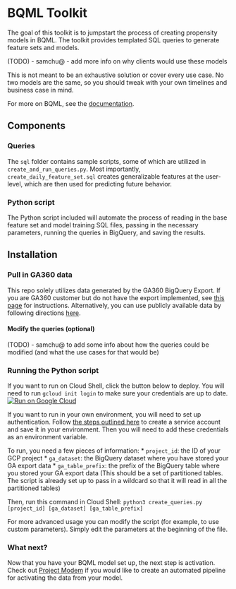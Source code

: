 # BQML Toolkit

The goal of this toolkit is to jumpstart the process of creating propensity
models in BQML. The toolkit provides templated SQL queries to generate feature
sets and models.

(TODO) - samchu@ - add more info on why clients would use these models

This is not meant to be an exhaustive solution or cover every use case. No two
models are the same, so you should tweak with your own timelines and business
case in mind.

For more on BQML, see the
[documentation](https://cloud.google.com/bigquery-ml/docs).

## Components

### Queries

The `sql` folder contains sample scripts, some of which are utilized in `create_and_run_queries.py`.
Most importantly, `create_daily_feature_set.sql` creates generalizable features at the user-level,
which are then used for predicting future behavior. 

### Python script

The Python script included will automate the process of reading in the base
feature set and model training SQL files, passing in the necessary parameters,
running the queries in BigQuery, and saving the results.

## Installation

### Pull in GA360 data

This repo solely utilizes data generated by the GA360 BigQuery Export.
If you are GA360 customer but do not have the export implemented, see [this page](https://support.google.com/analytics/answer/3416092)
for instructions.
Alternatively, you can use publicly available data by following directions [here](https://support.google.com/analytics/answer/7586738).

#### Modify the queries (optional)

(TODO) - samchu@ to add some info about how the queries could be modified (and
what the use cases for that would be)

### Running the Python script
If you want to run on Cloud Shell, click the button below to deploy. You will
need to run `gcloud init login` to make sure your credentials are up to date. 
[![Run on Google Cloud](https://deploy.cloud.run/button.svg)](https://deploy.cloud.run)

If you want to run in your own environment, you will need to set up
authentication. Follow [the steps outlined
here](https://cloud.google.com/docs/authentication/production#create_service_account) to create a service account and
save it in your environment. Then you will need to add these credentials as an
environment variable.

To run, you need a few pieces of information: * `project_id`: the ID of your GCP
project * `ga_dataset`: the BigQuery dataset where you have stored your GA
export data * `ga_table_prefix`: the prefix of the BigQuery table where you
stored your GA export data (This should be a set of partitioned tables. The
script is already set up to pass in a wildcard so that it will read in all the
partitioned tables)

Then, run this command in Cloud Shell: `python3 create_queries.py [project_id]
[ga_dataset] [ga_table_prefix]`

For more advanced usage you can modify the script (for example, to use custom
parameters). Simply edit the parameters at the beginning of the file.

### What next?

Now that you have your BQML model set up, the next step is activation. Check out
[Project Modem](https://github.com/google/modem) if you would like to create an
automated pipeline for activating the data from your model.

